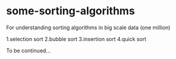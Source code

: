 # some-sorting-algorithms
For understanding sorting algorithms in big scale data (one million)

1.selection sort
2.bubble sort
3.insertion sort
4.quick sort

To be continued...

